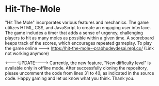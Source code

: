 # Hit-The-Mole
"Hit The Mole" incorporates various features and mechanics. The game utilizes HTML, CSS, and JavaScript to create an engaging user interface. The game includes a timer that adds a sense of urgency, challenging players to hit as many moles as possible within a given time. A scoreboard keeps track of the scores, which encourages repeated gameplay.
To play the game online ---> https://hit-the-mole--prabhudevdesai.repl.co/ (Link not working anymore)

<----UPDATE---->
Currently, the new feature, "New difficulty level" is available only in offline mode. After successfully cloning the repository, please uncomment the code from lines 31 to 40, as indicated in the source code. Happy gaming and let us know what you think. Thank you.
